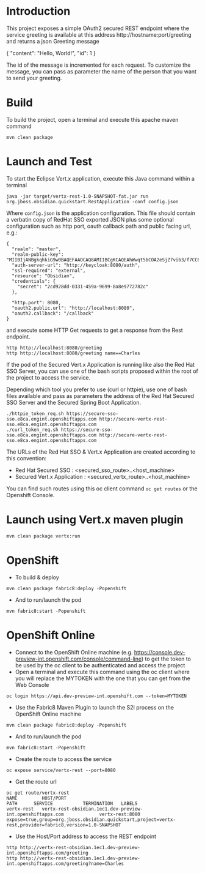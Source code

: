 # Introduction

This project exposes a simple OAuth2 secured REST endpoint where the service greeting is available at this address http://hostname:port/greeting and returns a json Greeting message

{
    "content": "Hello, World!",
    "id": 1
}

The id of the message is incremented for each request. To customize the message, you can pass as parameter the name of the person that you want to send your greeting.

# Build

To build the project, open a terminal and execute this apache maven command

```
mvn clean package
```

# Launch and Test

To start the Eclipse Vert.x application, execute this Java command within a terminal

```
java -jar target/vertx-rest-1.0-SNAPSHOT-fat.jar run org.jboss.obsidian.quickstart.RestApplication -conf config.json
```

Where `config.json` is the application configuration. This file should contain a verbatin copy of RedHat SSO exported
JSON plus some optional configuration such as http port, oauth callback path and public facing url, e.g.:

```
{
  "realm": "master",
  "realm-public-key": "MIIBIjANBgkqhkiG9w0BAQEFAAOCAQ8AMIIBCgKCAQEAhWwqt5bCOA2eSjZ7vib3/f7CC6ZQR+UJF/2rhQSA3FUaHjUhdUv/G6wB9WCU7U1n/vh0mSPI1A0aygkqNrvDh7uoKx+5zXXEG+FOgG34PrGePVbF3R5R7goBiPpdusFu5c7fJWoux9wZgS5qkEjwGxoby3nwrdeFzYdNu2A5G32jy9Xhyqj1lwiFq3tZHUTYQCBEgYB7n7c+1xXP1dc5TC3eLeKa64/WDGFDGdKsOqFO/869XAAdJgaup8gR/mDL2uP+eZAcZ4KmzFLjrF5Sb4xjDctvnh20B9MIzGQTAhygGkHmsnTTZ42/RX2ibjcBN4P+8PZvnUy8kUiAobTB9QIDAQAB",
  "auth-server-url": "http://keycloak:8080/auth",
  "ssl-required": "external",
  "resource": "Obsidian",
  "credentials": {
    "secret": "2cd928dd-0331-459a-9699-8a8e9772782c"
  },
  
  "http.port": 8080,
  "oauth2.public.url": "http://localhost:8080",
  "oauth2.callback": "/callback"
}
```

and execute some HTTP Get requests to get a response from the Rest endpoint.

```
http http://localhost:8080/greeting
http http://localhost:8080/greeting name==Charles
```

If the pod of the Secured Vert.x Application is running like also the Red Hat SSO Server, you 
can use one of the bash scripts proposed within the root of the project to access the service.

Depending which tool you prefer to use (curl or httpie), use one of bash files available and pass as parameters
the address of the Red Hat Secured SSO Server and the Secured Spring Boot Application. 

```
./httpie_token_req.sh https://secure-sso-sso.e8ca.engint.openshiftapps.com http://secure-vertx-rest-sso.e8ca.engint.openshiftapps.com
./curl_token_req.sh https://secure-sso-sso.e8ca.engint.openshiftapps.com http://secure-vertx-rest-sso.e8ca.engint.openshiftapps.com
```

The URLs of the Red Hat SSO & Vert.x Application are created according to this convention:

* Red Hat Secured SSO : <secured_sso_route>.<namespace>.<host_machine>
* Secured Vert.x Application : <secured_vertx_route>.<namespace>.<host_machine>

You can find such routes using this oc client command `oc get routes` or the Openshift Console.


# Launch using Vert.x maven plugin

```
mvn clean package vertx:run
```

# OpenShift

- To build & deploy

```
mvn clean package fabric8:deploy -Popenshift
```
- And to run/launch the pod

```
mvn fabric8:start -Popenshift
```

# OpenShift Online

- Connect to the OpenShift Online machine (e.g. https://console.dev-preview-int.openshift.com/console/command-line) to get the token to be used by the oc client to be authenticated and access the project
- Open a terminal and execute this command using the oc client where you will replace the MYTOKEN with the one that you can get from the Web Console
```
oc login https://api.dev-preview-int.openshift.com --token=MYTOKEN
```
- Use the Fabric8 Maven Plugin to launch the S2I process on the OpenShift Online machine
```
mvn clean package fabric8:deploy -Popenshift
```
- And to run/launch the pod
```
mvn fabric8:start -Popenshift
```
- Create the route to access the service 
```
oc expose service/vertx-rest --port=8080 
```
- Get the route url
```
oc get route/vertx-rest
NAME         HOST/PORT                                                    PATH      SERVICE           TERMINATION   LABELS
vertx-rest   vertx-rest-obsidian.1ec1.dev-preview-int.openshiftapps.com             vertx-rest:8080                 expose=true,group=org.jboss.obsidian.quickstart,project=vertx-rest,provider=fabric8,version=1.0-SNAPSHOT
```
- Use the Host/Port address to access the REST endpoint
```
http http://vertx-rest-obsidian.1ec1.dev-preview-int.openshiftapps.com/greeting
http http://vertx-rest-obsidian.1ec1.dev-preview-int.openshiftapps.com/greeting?name=Charles
```
